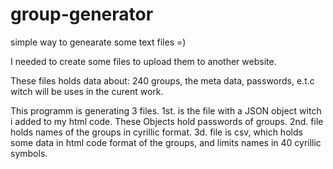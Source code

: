 # group-generator
simple way to genearate some text files =)

I needed to create some files to upload them to another website.

These files holds data about: 240 groups, the meta data, passwords, e.t.c witch will be uses in the curent work.

This programm is generating 3 files.
1st. is the file with a JSON object witch i added to my html code. These Objects hold passwords of groups.
2nd. file holds names of the groups in cyrillic format.
3d. file is csv, which holds some data in html code format of the groups, and limits names in 40 cyrillic symbols.
